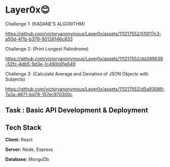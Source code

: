 # Layer0x😊
Challenge 1: (KADANE'S ALGORITHM)

https://github.com/victoryanonymous/Layer0x/assets/111217552/510f17c3-a50d-4f1b-b379-90126146c833


Challenge 2: (Print Longest Palindrome)

https://github.com/victoryanonymous/Layer0x/assets/111217552/dd289639-52fc-4db5-9d3e-1c490b91e649


Challenge 3: (Calculate Average and Deviation of JSON Objects with Subjects)

https://github.com/victoryanonymous/Layer0x/assets/111217552/d5a93089-7a3a-4671-bd79-157ec970300c


## Task : Basic API Development & Deployment
## Tech Stack
**Client:** React

**Server:** Node, Express

**Database:** MongoDb
